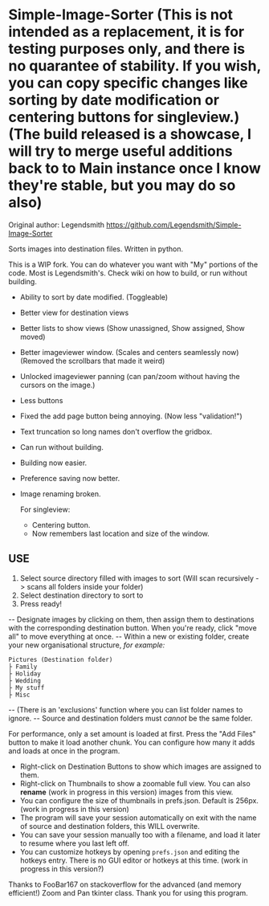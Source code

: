 # Simple-Image-Sorter (This is not intended as a replacement, it is for testing purposes only, and there is no quarantee of stability. If you wish, you can copy specific changes like sorting by date modification or centering buttons for singleview.) (The build released is a showcase, I will try to merge useful additions back to to Main instance once I know they're stable, but you may do so also)
Original author: Legendsmith https://github.com/Legendsmith/Simple-Image-Sorter

Sorts images into destination files. Written in python.

This is a WIP fork. You can do whatever you want with "My" portions of the code. Most is Legendsmith's. Check wiki on how to build, or run without building.
- Ability to sort by date modified. (Toggleable)
- Better view for destination views
- Better lists to show views (Show unassigned, Show assigned, Show moved)
- Better imageviewer window. (Scales and centers seamlessly now) (Removed the scrollbars that made it weird)
- Unlocked imageviewer panning (can pan/zoom without having the cursors on the image.)
- Less buttons
- Fixed the add page button being annoying. (Now less "validation!")
- Text truncation so long names don't overflow the gridbox.
- Can run without building.
- Building now easier.
- Preference saving now better.

- Image renaming broken.


  For singleview:
  - Centering button.
  - Now remembers last location and size of the window.

## USE
1. Select source directory filled with images to sort (Will scan recursively -> scans all folders inside your folder)
2. Select destination directory to sort to
3. Press ready!

-- Designate images by clicking on them, then assign them to destinations with the corresponding destination button. When you're ready, click "move all" to move everything at once.
-- Within a new or existing folder, create your new organisational structure, _for example:_

```
Pictures (Destination folder)
├ Family
├ Holiday
├ Wedding
├ My stuff
├ Misc
```

-- (There is an 'exclusions' function where you can list folder names to ignore.
-- Source and destination folders must *cannot* be the same folder.


For performance, only a set amount is loaded at first. Press the "Add Files" button to make it load another chunk. You can configure how many it adds and loads at once in the program.
- Right-click on Destination Buttons to show which images are assigned to them.
- Right-click on Thumbnails to show a zoomable full view. You can also **rename** (work in progress in this version) images from this view.
- You can configure the size of thumbnails in prefs.json. Default is 256px. (work in progress in this version)
- The program will save your session automatically on exit with the name of source and destination folders, this WILL overwrite.
- You can save your session manually too with a filename, and load it later to resume where you last left off.
- You can customize hotkeys by opening `prefs.json` and editing the hotkeys entry. There is no GUI editor or hotkeys at this time. (work in progress in this version?)

Thanks to FooBar167 on stackoverflow for the advanced (and memory efficient!) Zoom and Pan tkinter class. Thank you for using this program.
